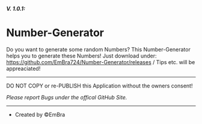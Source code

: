 **_V. 1.0.1:_**

# Number-Generator

Do you want to generate some random Numbers? This Number-Generator helps you to generate these Numbers! Just download under: https://github.com/EmBra724/Number-Generator/releases / Tips etc. will be appreaciated!

----------------------------------------------------------------------------------------------------------------------------------------------------------------

DO NOT COPY or re-PUBLISH this Application without the owners consent!

_Please report Bugs under the offical GitHub Site._

----------------------------------------------------------------------------------------------------------------------------------------------------------------

- Created by ©️EmBra
